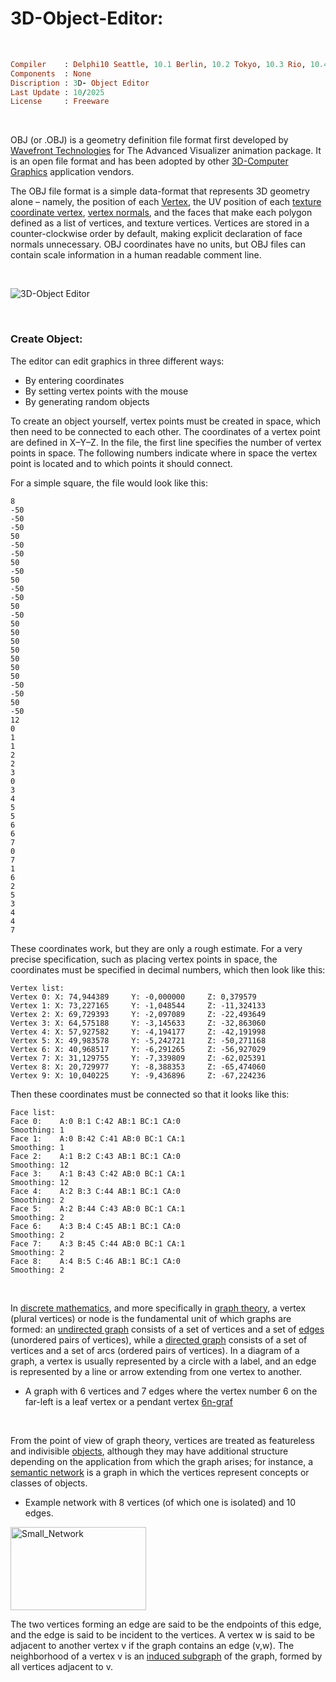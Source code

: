 # 3D-Object-Editor:

</br>

```ruby
Compiler    : Delphi10 Seattle, 10.1 Berlin, 10.2 Tokyo, 10.3 Rio, 10.4 Sydney, 11 Alexandria, 12 Athens
Components  : None
Discription : 3D- Object Editor
Last Update : 10/2025
License     : Freeware
```

</br>

OBJ (or .OBJ) is a geometry definition file format first developed by [Wavefront Technologies](https://en.wikipedia.org/wiki/Wavefront_Technologies) for The Advanced Visualizer animation package. It is an open file format and has been adopted by other [3D-Computer Graphics](https://en.wikipedia.org/wiki/3D_computer_graphics) application vendors.

The OBJ file format is a simple data-format that represents 3D geometry alone – namely, the position of each [Vertex](https://en.wikipedia.org/wiki/Vertex_(geometry)), the UV position of each [texture coordinate vertex](https://en.wikipedia.org/wiki/UV_mapping), [vertex normals](https://en.wikipedia.org/wiki/Vertex_normal), and the faces that make each polygon defined as a list of vertices, and texture vertices. Vertices are stored in a counter-clockwise order by default, making explicit declaration of face normals unnecessary. OBJ coordinates have no units, but OBJ files can contain scale information in a human readable comment line.

</br>

![3D-Object Editor](https://github.com/user-attachments/assets/b6cccc13-6bc8-4b6d-8c9b-66ef33acc1b2)

</br>

### Create Object:
The editor can edit graphics in three different ways:
* By entering coordinates
* By setting vertex points with the mouse
* By generating random objects

To create an object yourself, vertex points must be created in space, which then need to be connected to each other. The coordinates of a vertex point are defined in X–Y–Z. In the file, the first line specifies the number of vertex points in space. The following numbers indicate where in space the vertex point is located and to which points it should connect.

For a simple square, the file would look like this:
```
8
-50
-50
-50
50
-50
-50
50
-50
50
-50
-50
50
-50
50
50
50
50
50
50
50
-50
-50
50
-50
12
0
1
1
2
2
3
0
3
4
5
5
6
6
7
0
7
1
6
2
5
3
4
4
7
```

These coordinates work, but they are only a rough estimate. For a very precise specification, such as placing vertex points in space, the coordinates must be specified in decimal numbers, which then look like this:

```
Vertex list:
Vertex 0: X: 74,944389     Y: -0,000000     Z: 0,379579
Vertex 1: X: 73,227165     Y: -1,048544     Z: -11,324133
Vertex 2: X: 69,729393     Y: -2,097089     Z: -22,493649
Vertex 3: X: 64,575188     Y: -3,145633     Z: -32,863060
Vertex 4: X: 57,927582     Y: -4,194177     Z: -42,191998
Vertex 5: X: 49,983578     Y: -5,242721     Z: -50,271168
Vertex 6: X: 40,968517     Y: -6,291265     Z: -56,927029
Vertex 7: X: 31,129755     Y: -7,339809     Z: -62,025391
Vertex 8: X: 20,729977     Y: -8,388353     Z: -65,474060
Vertex 9: X: 10,040225     Y: -9,436896     Z: -67,224236
```

Then these coordinates must be connected so that it looks like this:

```
Face list:
Face 0:    A:0 B:1 C:42 AB:1 BC:1 CA:0
Smoothing: 1 
Face 1:    A:0 B:42 C:41 AB:0 BC:1 CA:1
Smoothing: 1 
Face 2:    A:1 B:2 C:43 AB:1 BC:1 CA:0
Smoothing: 12 
Face 3:    A:1 B:43 C:42 AB:0 BC:1 CA:1
Smoothing: 12 
Face 4:    A:2 B:3 C:44 AB:1 BC:1 CA:0
Smoothing: 2 
Face 5:    A:2 B:44 C:43 AB:0 BC:1 CA:1
Smoothing: 2 
Face 6:    A:3 B:4 C:45 AB:1 BC:1 CA:0
Smoothing: 2 
Face 7:    A:3 B:45 C:44 AB:0 BC:1 CA:1
Smoothing: 2 
Face 8:    A:4 B:5 C:46 AB:1 BC:1 CA:0
Smoothing: 2
```

</br>

In [discrete mathematics](https://en.wikipedia.org/wiki/Discrete_mathematics), and more specifically in [graph theory](https://en.wikipedia.org/wiki/Graph_theory), a vertex (plural vertices) or node is the fundamental unit of which graphs are formed: an [undirected graph](https://en.wikipedia.org/wiki/Graph_(discrete_mathematics)#Graph) consists of a set of vertices and a set of [edges](https://en.wikipedia.org/wiki/Glossary_of_graph_theory#edge) (unordered pairs of vertices), while a [directed graph](https://en.wikipedia.org/wiki/Directed_graph) consists of a set of vertices and a set of arcs (ordered pairs of vertices). In a diagram of a graph, a vertex is usually represented by a circle with a label, and an edge is represented by a line or arrow extending from one vertex to another.

* A graph with 6 vertices and 7 edges where the vertex number 6 on the far-left is a leaf vertex or a pendant vertex
[6n-graf](https://github.com/user-attachments/assets/435df112-b9b2-40d8-b489-8d1f063ecc0b)

</br>

From the point of view of graph theory, vertices are treated as featureless and indivisible [objects](https://en.wikipedia.org/wiki/Mathematical_object), although they may have additional structure depending on the application from which the graph arises; for instance, a [semantic network](https://en.wikipedia.org/wiki/Semantic_network) is a graph in which the vertices represent concepts or classes of objects.

* Example network with 8 vertices (of which one is isolated) and 10 edges.
<img width="217" height="133" alt="Small_Network" src="https://github.com/user-attachments/assets/4430ff48-14a7-46c0-afb0-d20e4efb693c" />

</br>

The two vertices forming an edge are said to be the endpoints of this edge, and the edge is said to be incident to the vertices. A vertex w is said to be adjacent to another vertex v if the graph contains an edge (v,w). The neighborhood of a vertex v is an [induced subgraph](https://en.wikipedia.org/wiki/Induced_subgraph) of the graph, formed by all vertices adjacent to v.



